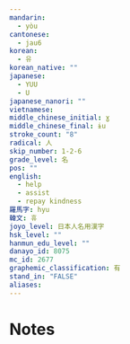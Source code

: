 ```yaml
---
mandarin:
  - yòu
cantonese:
  - jau6
korean:
  - 유
korean_native: ""
japanese:
  - YUU
  - U
japanese_nanori: ""
vietnamese:
middle_chinese_initial: ɣ
middle_chinese_final: ɨu
stroke_count: "8"
radical: 人
skip_number: 1-2-6
grade_level: 名
pos: ""
english:
  - help
  - assist
  - repay kindness
羅馬字: hyu
韓文: 휴
joyo_level: 日本人名用漢字
hsk_level: ""
hanmun_edu_level: ""
danayo_id: 8075
mc_id: 2677
graphemic_classification: 有
stand_in: "FALSE"
aliases:
---
```


# Notes
